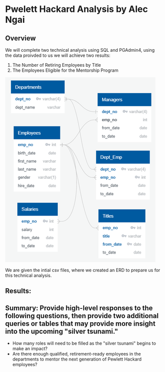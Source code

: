 # Pwelett Hackard Analysis by Alec Ngai

## Overview

We will complete two technical analysis using SQL and PGAdmin4, using the data proivded to us we will achieve two results:

1. The Number of Retiring Employees by Title
2. The Employees Eligible for the Mentorship Program

![ERD](https://github.com/alecngai/07_Pwelett_Hackard_Analysis/blob/main/Resources/ERD.png)

We are given the intial csv files, where we created an ERD to prepare us for this technical analysis. 

## Results: 



## Summary: Provide high-level responses to the following questions, then provide two additional queries or tables that may provide more insight into the upcoming "silver tsunami."
- How many roles will need to be filled as the "silver tsunami" begins to make an impact?
- Are there enough qualified, retirement-ready employees in the departments to mentor the next generation of Pewlett Hackard employees?